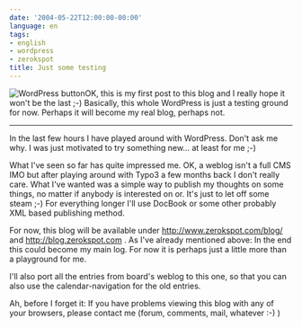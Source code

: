 ```yaml
---
date: '2004-05-22T12:00:00-00:00'
language: en
tags:
- english
- wordpress
- zerokspot
title: Just some testing
---
```



<img src="http://weblog.zerokspot.com/wp-content/wp-button-6.gif" alt="WordPress button" class="left" />OK, this is my first post to this blog and I really hope it won't be the last ;-) Basically, this whole WordPress is just a testing ground for now. Perhaps it will become my real blog, perhaps not.

-----------

In the last few hours I have played around with WordPress. Don't ask me why. I was just motivated to try something new... at least for me ;-)

What I've seen so far has quite impressed me. OK, a weblog isn't a full CMS IMO but after playing around with Typo3 a few months back I don't really care. What I've wanted was a simple way to publish my thoughts on some things, no matter if anybody is interested on or. It's just to let off some steam ;-) For everything longer I'll use DocBook or some other probably XML based publishing method.

For now, this blog will be available under <a href="http://www.zerokspot.com/blog/">http://www.zerokspot.com/blog/</a> and <a href="http://blog.zerokspot.com">http://blog.zerokspot.com</a> . As I've already mentioned above: In the end this could become my main log. For now it is perhaps just a little more than a playground for me.

I'll also port all the entries from board's weblog to this one, so that you can also use the calendar-navigation for the old entries.

Ah, before I forget it: If you have problems viewing this blog with any of your browsers, please contact me (forum, comments, mail, whatever :-) )
